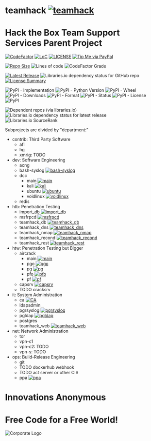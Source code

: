 # teamhack [![teamhack](https://github.com/InnovAnon-Inc/teamhack/actions/workflows/pkgrel.yml/badge.svg)](https://github.com/InnovAnon-Inc/teamhack/actions/workflows/pkgrel.yml)
Hack the Box Team Support Services Parent Project
==========
[![CodeFactor](https://www.codefactor.io/repository/github/InnovAnon-Inc/teamhack/badge)](https://www.codefactor.io/repository/github/InnovAnon-Inc/teamhack)
[![LoC](https://tokei.rs/b1/github/InnovAnon-Inc/teamhack?category=code)](https://github.com/InnovAnon-Inc/teamhack)
[![LICENSE](https://img.shields.io/badge/license-UNLICENSE-lightgrey.svg)](https://raw.githubusercontent.com/InnovAnon-Inc/teamhack/master/LICENSE)
[![Tip Me via PayPal](https://img.shields.io/badge/PayPal-tip%20me-green.svg?logo=paypal)](https://www.paypal.me/InnovAnon)

[![Repo Size](https://img.shields.io/github/repo-size/InnovAnon-Inc/teamhack?color=%23FF1100&logo=InnovAnon%2C%20Inc.&logoColor=%23FF1133&style=plastic)](https://github.com/InnovAnon-Inc/teamhack)
![Lines of code](https://img.shields.io/tokei/lines/github/InnovAnon-Inc/teamhack?color=FF1100&logo=InnovAnon-Inc&logoColor=FF1133&style=plastic)
![CodeFactor Grade](https://img.shields.io/codefactor/grade/github/InnovAnon-Inc/teamhack?color=FF1100&logo=InnovAnon-Inc&logoColor=FF1133&style=plastic)

[![Latest Release](https://img.shields.io/github/commits-since/InnovAnon-Inc/teamhack/latest?color=%23FF1100&include_prereleases&logo=InnovAnon%2C%20Inc.&logoColor=%23FF1133&style=plastic)](https://github.com/InnovAnon-Inc/teamhack/releases/latest)
![Libraries.io dependency status for GitHub repo](https://img.shields.io/librariesio/github/InnovAnon-Inc/teamhack?color=FF1100&logoColor=FF1133&style=plastic)
[![License Summary](https://img.shields.io/github/license/InnovAnon-Inc/teamhack?color=%23FF1100&label=Free%20Code%20for%20a%20Free%20World%21&logo=InnovAnon%2C%20Inc.&logoColor=%23FF1133&style=plastic)](https://tldrlegal.com/license/unlicense#summary)

![PyPI - Implementation](https://img.shields.io/pypi/implementation/teamhack?color=FF1100&logo=InnovAnon-Inc&logoColor=FF1133&style=plastic)
![PyPI - Python Version](https://img.shields.io/pypi/pyversions/teamhack?color=FF1100&logo=InnovAnon-Inc&logoColor=FF1133&style=plastic)
![PyPI - Wheel](https://img.shields.io/pypi/wheel/teamhack?color=FF1100&logo=InnovAnon-Inc&logoColor=FF1133&style=plastic)
![PyPI - Downloads](https://img.shields.io/pypi/dd/teamhack?color=FF1100&logo=InnovAnon-Inc&logoColor=FF1133&style=plastic)
![PyPI - Format](https://img.shields.io/pypi/format/teamhack?color=FF1100&logo=InnovAnon-Inc&logoColor=FF1133&style=plastic)
![PyPI - Status](https://img.shields.io/pypi/status/teamhack?color=FF1100&logo=InnovAnon-Inc&logoColor=FF1133&style=plastic)
![PyPI - License](https://img.shields.io/pypi/l/teamhack?color=FF1100&logo=InnovAnon-Inc&logoColor=FF1133&style=plastic)
![PyPI](https://img.shields.io/pypi/v/teamhack?color=FF1100&logo=InnovAnon-Inc&logoColor=FF1133&style=plastic)

![Dependent repos (via libraries.io)](https://img.shields.io/librariesio/dependent-repos/pypi/teamhack?color=FF1100&style=plastic)
![Libraries.io dependency status for latest release](https://img.shields.io/librariesio/release/pypi/teamhack?color=FF1100&style=plastic)
![Libraries.io SourceRank](https://img.shields.io/librariesio/sourcerank/pypi/teamhack?style=plastic)

Subprojects are divided by "department:"
- contrib: Third Party Software
  - afl
  - hg
  - xmrig: TODO
- dev: Software      Engineering
  - acng
  - bash-syslog [![bash-syslog](https://github.com/InnovAnon-Inc/bash-syslog/actions/workflows/pkgrel.yml/badge.svg)](https://github.com/InnovAnon-Inc/bash-syslog/actions/workflows/pkgrel.yml)
  - dcc
    - main [![main](https://github.com/InnovAnon-Inc/dcc/actions/workflows/pkgrel.yml/badge.svg?branch=main)](https://github.com/InnovAnon-Inc/dcc/actions/workflows/pkgrel.yml?branch=main)
    - kali [![kali](https://github.com/InnovAnon-Inc/dcc/actions/workflows/pkgrel.yml/badge.svg?branch=kali)](https://github.com/InnovAnon-Inc/dcc/actions/workflows/pkgrel.yml?branch=kali)
    - ubuntu [![ubuntu](https://github.com/InnovAnon-Inc/dcc/actions/workflows/pkgrel.yml/badge.svg?branch=ubuntu)](https://github.com/InnovAnon-Inc/dcc/actions/workflows/pkgrel.yml?branch=ubuntu)
    - voidlinux [![voidlinux](https://github.com/InnovAnon-Inc/dcc/actions/workflows/pkgrel.yml/badge.svg?branch=voidlinux)](https://github.com/InnovAnon-Inc/dcc/actions/workflows/pkgrel.yml?branch=voidlinux)
  - redis
- htb: Penetration Testing
  - import_db [![import_db](https://github.com/InnovAnon-Inc/import_db/actions/workflows/pkgrel.yml/badge.svg)](https://github.com/InnovAnon-Inc/import_db/actions/workflows/pkgrel.yml)
  - msfrpcd [![msfrpcd](https://github.com/InnovAnon-Inc/msfrpcd/actions/workflows/pkgrel.yml/badge.svg)](https://github.com/InnovAnon-Inc/msfrpcd/actions/workflows/pkgrel.yml)
  - teamhack_db [![teamhack_db](https://github.com/InnovAnon-Inc/teamhack_db/actions/workflows/pkgrel.yml/badge.svg)](https://github.com/InnovAnon-Inc/teamhack_db/actions/workflows/pkgrel.yml)
  - teamhack_dns [![teamhack_dns](https://github.com/InnovAnon-Inc/teamhack_dns/actions/workflows/pkgrel.yml/badge.svg)](https://github.com/InnovAnon-Inc/teamhack_dns/actions/workflows/pkgrel.yml)
  - teamhack_nmap [![teamhack_nmap](https://github.com/InnovAnon-Inc/teamhack_nmap/actions/workflows/pkgrel.yml/badge.svg)](https://github.com/InnovAnon-Inc/teamhack_nmap/actions/workflows/pkgrel.yml)
  - teamhack_recond [![teamhack_recond](https://github.com/InnovAnon-Inc/teamhack_recond/actions/workflows/pkgrel.yml/badge.svg)](https://github.com/InnovAnon-Inc/teamhack_recond/actions/workflows/pkgrel.yml)
  - teamhack_rest [![teamhack_rest](https://github.com/InnovAnon-Inc/teamhack_rest/actions/workflows/pkgrel.yml/badge.svg)](https://github.com/InnovAnon-Inc/teamhack_rest/actions/workflows/pkgrel.yml)
- htw: Penetration Testing but Bigger
  - aircrack
    - main [![main](https://github.com/InnovAnon-Inc/aircrack/actions/workflows/pkgrel.yml/badge.svg?branch=main)](https://github.com/InnovAnon-Inc/aircrack/actions/workflows/pkgrel.yml?branch=main)
    - pgo [![pgo](https://github.com/InnovAnon-Inc/aircrack/actions/workflows/pkgrel.yml/badge.svg?branch=pgo)](https://github.com/InnovAnon-Inc/aircrack/actions/workflows/pkgrel.yml?branch=pgo)
    - pg [![pg](https://github.com/InnovAnon-Inc/aircrack/actions/workflows/pkgrel.yml/badge.svg?branch=pg)](https://github.com/InnovAnon-Inc/aircrack/actions/workflows/pkgrel.yml?branch=pg)
    - pfo [![pfo](https://github.com/InnovAnon-Inc/aircrack/actions/workflows/pkgrel.yml/badge.svg?branch=pfo)](https://github.com/InnovAnon-Inc/aircrack/actions/workflows/pkgrel.yml?branch=pfo)
    - pf [![pf](https://github.com/InnovAnon-Inc/aircrack/actions/workflows/pkgrel.yml/badge.svg?branch=pf)](https://github.com/InnovAnon-Inc/aircrack/actions/workflows/pkgrel.yml?branch=pf)
  - capsrv [![capsrv](https://github.com/InnovAnon-Inc/capsrv/actions/workflows/pkgrel.yml/badge.svg)](https://github.com/InnovAnon-Inc/capsrv/actions/workflows/pkgrel.yml)
  - TODO cracksrv
- it:  System  Administration
  - ca [![CA](https://github.com/InnovAnon-Inc/CA/actions/workflows/pkgrel.yml/badge.svg)](https://github.com/InnovAnon-Inc/CA/actions/workflows/pkgrel.yml)
  - ldapadmin
  - pgrsyslog [![pgrsyslog](https://github.com/InnovAnon-Inc/pgrsyslog/actions/workflows/pkgrel.yml/badge.svg)](https://github.com/InnovAnon-Inc/pgrsyslog/actions/workflows/pkgrel.yml)
  - pgldap [![pgldap](https://github.com/InnovAnon-Inc/pgldap/actions/workflows/pkgrel.yml/badge.svg)](https://github.com/InnovAnon-Inc/pgldap/actions/workflows/pkgrel.yml)
  - postgres
  - teamhack_web [![teamhack_web](https://github.com/InnovAnon-Inc/teamhack_web/actions/workflows/pkgrel.yml/badge.svg)](https://github.com/InnovAnon-Inc/teamhack_web/actions/workflows/pkgrel.yml)
- net: Network Administration
  - tor
  - vpn-c1
  - vpn-c2: TODO
  - vpn-s: TODO
- ops: Build-Release Engineering
  - git
  - TODO dockerhub webhook
  - TODO act server or other CIS
  - ppa [![ppa](https://github.com/InnovAnon-Inc/ppa/actions/workflows/repo.yml/badge.svg)](https://github.com/InnovAnon-Inc/ppa/actions/workflows/repo.yml)

# Innovations Anonymous
Free Code for a Free World!
==========
![Corporate Logo](https://innovanon-inc.github.io/assets/images/logo.gif)

